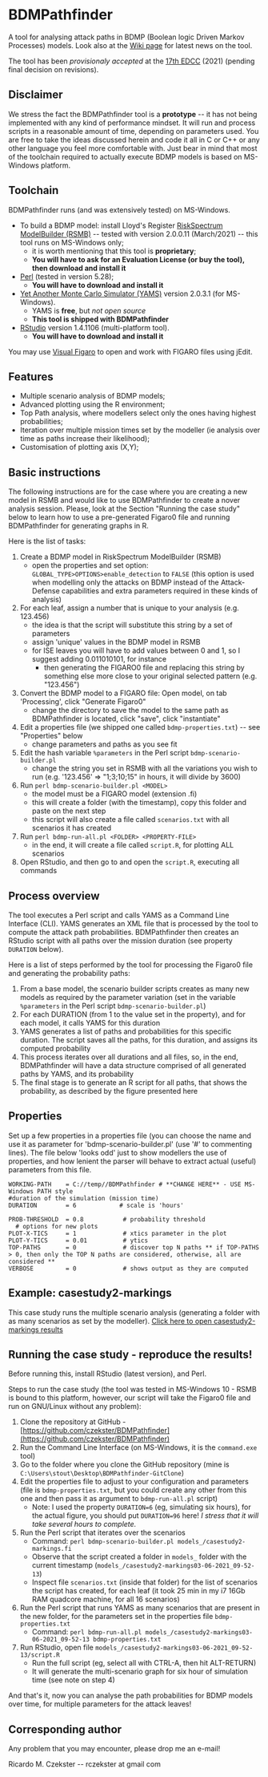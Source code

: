 # BDMPathfinder
A tool for analysing attack paths in BDMP (Boolean logic Driven Markov Processes) models.
Look also at the [Wiki page](https://github.com/czekster/BDMPathfinder/wiki) for latest news on the tool.

The tool has been *provisionaly accepted* at the [17th EDCC](http://edcc.dependability.org/) (2021) (pending final decision on revisions).

## Disclaimer
We stress the fact the BDMPathfinder tool is a **prototype** -- it has not being implemented with any kind of performance mindset.
It will run and process scripts in a reasonable amount of time, depending on parameters used.
You are free to take the ideas discussed herein and code it all in C or C++ or any other language you feel more comfortable with.
Just bear in mind that most of the toolchain required to actually execute BDMP models is based on MS-Windows platform.

## Toolchain
BDMPathfinder runs (and was extensively tested) on MS-Windows.

- To build a BDMP model: install Lloyd's Register [RiskSpectrum ModelBuilder (RSMB)](https://www.lr.org/en-gb/riskspectrum/technical-information/modelbuilder/) -- tested with version 2.0.0.11 (March/2021) -- this tool runs on MS-Windows only;
  - it is worth mentioning that this tool is **proprietary**;
   - **You will have to ask for an Evaluation License (or buy the tool), then download and install it**
- [Perl](https://www.perl.org/get.html) (tested in version 5.28);
   - **You will have to download and install it**
- [Yet Another Monte Carlo Simulator (YAMS)](https://sourceforge.net/projects/visualfigaro/files/YAMS/) version 2.0.3.1 (for MS-Windows).
  - YAMS is **free**, but _not open source_
   - **This tool is shipped with BDMPathfinder**
- [RStudio](https://www.rstudio.com/products/rstudio/download/) version 1.4.1106 (multi-platform tool).
   - **You will have to download and install it**

You may use [Visual Figaro](https://sourceforge.net/projects/visualfigaro/) to open and work with FIGARO files using jEdit.

## Features
- Multiple scenario analysis of BDMP models;
- Advanced plotting using the R environment;
- Top Path analysis, where modellers select only the ones having highest probabilities;
- Iteration over multiple mission times set by the modeller (ie analysis over time as paths increase their likelihood);
- Customisation of plotting axis (X,Y);

## Basic instructions
The following instructions are for the case where you are creating a new model in RSMB and would like to use BDMPathfinder to create a nover analysis session.
Please, look at the Section "Running the case study" below to learn how to use a pre-generated Figaro0 file and running BDMPathfinder for generating graphs in R.

Here is the list of tasks:
1. Create a BDMP model in RiskSpectrum ModelBuilder (RSMB)
   - open the properties and set option: ``GLOBAL_TYPE>OPTIONS>enable_detection`` to ``FALSE`` (this option is used when modelling only the attacks on BDMP instead of the Attack-Defense capabilities and extra parameters required in these kinds of analysis)
2. For each leaf, assign a number that is unique to your analysis (e.g. 123.456)
   - the idea is that the script will substitute this string by a set of parameters
   - assign 'unique' values in the BDMP model in RSMB
   - for ISE leaves you will have to add values between 0 and 1, so I suggest adding 0.011010101, for instance
       - then generating the FIGARO0 file and replacing this string by something else more close to your original selected pattern (e.g. "123.456")
3. Convert the BDMP model to a FIGARO file: Open model, on tab 'Processing', click "Generate Figaro0"
   - change the directory to save the model to the same path as BDMPathfinder is located, click "save", click "instantiate"
4. Edit a properties file (we shipped one called ``bdmp-properties.txt``) -- see "Properties" below
   - change parameters and paths as you see fit
5. Edit the hash variable ``%parameters`` in the Perl script ``bdmp-scenario-builder.pl``
   - change the string you set in RSMB with all the variations you wish to run (e.g. '123.456' => "1;3;10;15" in hours, it will divide by 3600)
6. Run ``perl bdmp-scenario-builder.pl <MODEL>``
   - the model must be a FIGARO model (extension .fi)
   - this will create a folder (with the timestamp), copy this folder and paste on the next step
   - this script will also create a file called ``scenarios.txt`` with all scenarios it has created
7. Run ``perl bdmp-run-all.pl <FOLDER> <PROPERTY-FILE>``
   - in the end, it will create a file called ``script.R``, for plotting ALL scenarios
8. Open RStudio, and then go to <FOLDER> and open the ``script.R``, executing all commands

## Process overview
The tool executes a Perl script and calls YAMS as a Command Line Interface (CLI).
YAMS generates an XML file that is processed by the tool to compute the attack path probabilities.
BDMPathfinder then creates an RStudio script with all paths over the mission duration (see property `DURATION` below).

Here is a list of steps performed by the tool for processing the Figaro0 file and generating the probability paths:
1. From a base model, the scenario builder scripts creates as many new models as required by the parameter variation (set in the variable ``%parameters`` in the Perl script ``bdmp-scenario-builder.pl``)
2. For each DURATION (from 1 to the value set in the property), and for each model, it calls YAMS for this duration
3. YAMS generates a list of paths and probabilities for this specific duration. The script saves all the paths, for this duration, and assigns its computed probability
4. This process iterates over all durations and all files, so, in the end, BDMPathfinder will have a data structure comprised of all generated paths by YAMS, and its probability
5. The final stage is to generate an R script for all paths, that shows the probability, as described by the figure presented here


## Properties
Set up a few properties in a properties file (you can choose the name and use it as parameter for 'bdmp-scenario-builder.pl' (use '#' to commenting lines).
The file below 'looks odd' just to show modellers the use of properties, and how lenient the parser will behave to extract actual (useful) parameters from this file.
```# use this for commenting lines
WORKING-PATH    = C://temp//BDMPathfinder # **CHANGE HERE** - USE MS-Windows PATH style
#duration of the simulation (mission time)
DURATION        = 6            # scale is 'hours'
       
PROB-THRESHOLD  = 0.8           # probability threshold
  # options for new plots
PLOT-X-TICS     = 1             # xtics parameter in the plot
PLOT-Y-TICS     = 0.01          # ytics
TOP-PATHS       = 0             # discover top N paths ** if TOP-PATHS > 0, then only the TOP N paths are considered, otherwise, all are considered **
VERBOSE         = 0             # shows output as they are computed
```

## Example: casestudy2-markings
This case study runs the multiple scenario analysis (generating a folder with as many scenarios as set by the modeller).
[Click here to open casestudy2-markings results](https://github.com/czekster/BDMPathfinder/blob/main/casestudy2-markings_results.png)

## Running the case study - reproduce the results!
Before running this, install RStudio (latest version), and Perl.

Steps to run the case study (the tool was tested in MS-Windows 10 - RSMB is bound to this platform, however, our script will take the Figaro0 file and run on GNU/Linux without any problem):
1. Clone the repository at GitHub - [https://github.com/czekster/BDMPathfinder](https://github.com/czekster/BDMPathfinder)
2. Run the Command Line Interface (on MS-Windows, it is the `command.exe` tool)
3. Go to the folder where you clone the GitHub repository (mine is `C:\Users\stout\Desktop\BDMPathfinder-GitClone`)
4. Edit the properties file to adjust to your configuration and parameters (file is `bdmp-properties.txt`, but you could create any other from this one and then pass it as argument to `bdmp-run-all.pl` script)
   - Note: I used the property `DURATION=6` (eg, simulating six hours), for the actual figure, you should put `DURATION=96` here! *I stress that it will take several hours to complete.*
5. Run the Perl script that iterates over the scenarios
   - Command: `perl bdmp-scenario-builder.pl models_/casestudy2-markings.fi`
   - Observe that the script created a folder in `models_` folder with the current timestamp (`models_/casestudy2-markings03-06-2021_09-52-13`)
   - Inspect file `scenarios.txt` (inside that folder) for the list of scenarios the script has created, for each leaf (it took 25 min in my i7 16Gb RAM quadcore machine, for all 16 scenarios)
6. Run the Perl script that runs YAMS as many scenarios that are present in the new folder, for the parameters set in the properties file `bdmp-properties.txt`
   - Command: `perl bdmp-run-all.pl models_/casestudy2-markings03-06-2021_09-52-13 bdmp-properties.txt`
7. Run RStudio, open file `models_/casestudy2-markings03-06-2021_09-52-13/script.R`
   - Run the full script (eg, select all with CTRL-A, then hit ALT-RETURN)
   - It will generate the multi-scenario graph for six hour of simulation time (see note on step 4)

And that's it, now you can analyse the path probabilities for BDMP models over time, for multiple parameters for the attack leaves!

## Corresponding author
Any problem that you may encounter, please drop me an e-mail!

Ricardo M. Czekster -- rczekster at gmail com


